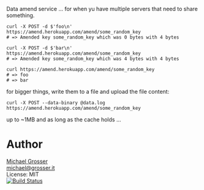 Data amend service ... for when yu have multiple servers that need to share something.

```
curl -X POST -d $'foo\n' https://amend.herokuapp.com/amend/some_random_key
# => Amended key some_random_key which was 0 bytes with 4 bytes

curl -X POST -d $'bar\n' https://amend.herokuapp.com/amend/some_random_key
# => Amended key some_random_key which was 4 bytes with 4 bytes

curl https://amend.herokuapp.com/amend/some_random_key
# => foo
# => bar
```

for bigger things, write them to a file and upload the file content:

```
curl -X POST --data-binary @data.log https://amend.herokuapp.com/amend/some_random_key
```

up to ~1MB and as long as the cache holds ...

Author
======
[Michael Grosser](http://grosser.it)<br/>
michael@grosser.it<br/>
License: MIT<br/>
[![Build Status](https://travis-ci.org/grosser/amend.png)](https://travis-ci.org/grosser/amend)
